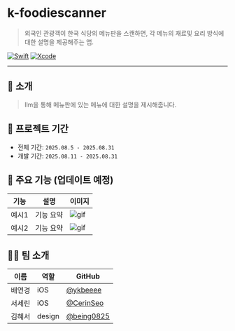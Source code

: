 # k-foodiescanner

> 외국인 관광객이 한국 식당의 메뉴판을 스캔하면, 각 메뉴의 재료및 요리 방식에 대한 설명을 제공해주는 앱.

[![Swift](https://img.shields.io/badge/Swift-5.9-orange.svg)]()
[![Xcode](https://img.shields.io/badge/Xcode-15.0-blue.svg)]()

---

## 📱 소개

> llm을 통해 메뉴판에 있는 메뉴에 대한 설명을 제시해줍니다.


## 📆 프로젝트 기간
- 전체 기간: `2025.08.5 - 2025.08.31`
- 개발 기간: `2025.08.11 - 2025.08.31`


## 🌟 주요 기능 (업데이트 예정)

| 기능 | 설명 | 이미지 |
|------|------|--------|
| 예시1 | 기능 요약 | ![gif](링크) |
| 예시2 | 기능 요약 | ![gif](링크) |


## 🧑‍💻 팀 소개

| 이름 | 역할 | GitHub |
|------|------|--------|
| 배연경 | iOS | [@ykbeeee](https://github.com/ykbeeee) |
| 서세린 | iOS | [@CerinSeo](https://github.com/CerinSeo) |
| 김혜서 | design | [@being0825](https://github.com/being0825) |
